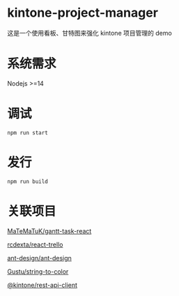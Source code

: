 # kintone-project-manager

这是一个使用看板、甘特图来强化 kintone 项目管理的 demo

# 系统需求

Nodejs >=14

# 调试

```console
npm run start
```

# 发行

```console
npm run build
```

# 关联项目

[MaTeMaTuK/gantt-task-react](https://github.com/MaTeMaTuK/gantt-task-react)

[rcdexta/react-trello](https://github.com/rcdexta/react-trello)

[ant-design/ant-design](https://github.com/ant-design/ant-design)

[Gustu/string-to-color](https://github.com/Gustu/string-to-color)

[@kintone/rest-api-client](https://github.com/kintone/js-sdk/tree/master/packages/rest-api-client)
